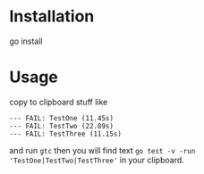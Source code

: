 # Installation
go install
# Usage
copy to clipboard stuff like

```
--- FAIL: TestOne (11.45s)
--- FAIL: TestTwo (22.89s)
--- FAIL: TestThree (11.15s)
```
and run `gtc` then you will find text `go test -v -run 'TestOne|TestTwo|TestThree'` in your clipboard.


